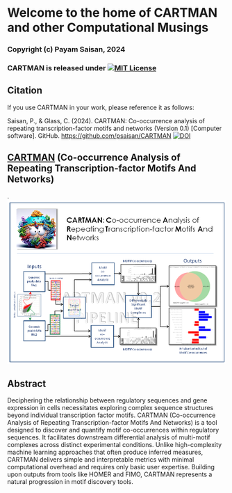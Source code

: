 # Welcome to the home of CARTMAN and other Computational Musings

### Copyright (c) Payam Saisan, 2024
### CARTMAN is released under  [![MIT License](https://img.shields.io/badge/License-MIT-yellow.svg)](https://github.com/psaisan/CARTMAN/blob/main/LICENSE)

## Citation   

If you use CARTMAN in your work, please reference it as follows:

Saisan, P., & Glass, C. (2024). CARTMAN: Co-occurrence analysis of repeating transcription-factor motifs and networks (Version 0.1) [Computer software]. GitHub. https://github.com/psaisan/CARTMAN [![DOI](https://zenodo.org/badge/DOI/10.5281/zenodo.13863034.svg)]()

## **[CARTMAN](https://github.com/psaisan/CARTMAN)**  (Co-occurrence Analysis of Repeating Transcription-factor Motifs And Networks)
.
[![CARTMAN Screenshot](https://raw.githubusercontent.com/psaisan/CARTMAN/main/Images/pipeline0.2.PNG)](https://github.com/psaisan/CARTMAN)


## Abstract

Deciphering the relationship between regulatory sequences and gene expression in cells necessitates exploring complex sequence structures beyond individual transcription factor motifs. CARTMAN (Co-occurrence Analysis of Repeating Transcription-factor Motifs And Networks) is a tool designed to discover and quantify motif co-occurrences within regulatory sequences. It facilitates downstream differential analysis of multi-motif complexes across distinct experimental conditions. Unlike high-complexity machine learning approaches that often produce inferred measures, CARTMAN delivers simple and interpretable metrics with minimal computational overhead and requires only basic user expertise. Building upon outputs from tools like HOMER and FIMO, CARTMAN represents a natural progression in motif discovery tools.


